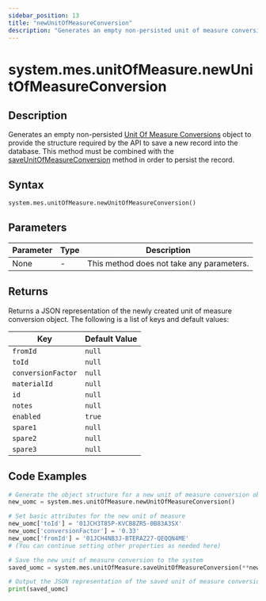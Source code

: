 ```yaml
---
sidebar_position: 13
title: "newUnitOfMeasureConversion"
description: "Generates an empty non-persisted unit of measure conversion object to provide the structure to save a new record into the database."
---
```


# system.mes.unitOfMeasure.newUnitOfMeasureConversion

## Description

Generates an empty non-persisted [Unit Of Measure Conversions](../../data-model/utility-models/unit-of-measure-model/unit-of-measure-conversion) object to provide the structure required by the API
to save a new record into the database. This method must be combined with the [saveUnitOfMeasureConversion](./save-unit-of-measure-conversion) method in order to persist the record.

## Syntax

```python
system.mes.unitOfMeasure.newUnitOfMeasureConversion()
```

## Parameters

| Parameter | Type | Description                               |
| --------- | ---- | ----------------------------------------- |
| None      | -    | This method does not take any parameters. |

## Returns

Returns a JSON representation of the newly created unit of measure conversion object. The following is a list of keys and default values:

| Key                | Default Value |
| ------------------ | ------------- |
| `fromId`           | `null`        |
| `toId`             | `null`        |
| `conversionFactor` | `null`        |
| `materialId`       | `null`        |
| `id`               | `null`        |
| `notes`            | `null`        |
| `enabled`          | `true`        |
| `spare1`           | `null`        |
| `spare2`           | `null`        |
| `spare3`           | `null`        |

## Code Examples

```python
# Generate the object structure for a new unit of measure conversion object with no initial arguments
new_uomc = system.mes.unitOfMeasure.newUnitOfMeasureConversion()

# Set basic attributes for the new unit of measure
new_uomc['toId'] = '01JCH3T85P-KVCB8ZR5-0B83A3SX'
new_uomc['conversionFactor'] = '0.33'
new_uomc['fromId'] = '01JCH4NB3J-BTERAZ27-QEQQN4ME'
# (You can continue setting other properties as needed here)

# Save the new unit of measure conversion to the system
saved_uomc = system.mes.unitOfMeasure.saveUnitOfMeasureConversion(**new_uomc)

# Output the JSON representation of the saved unit of measure conversion
print(saved_uomc)
```
